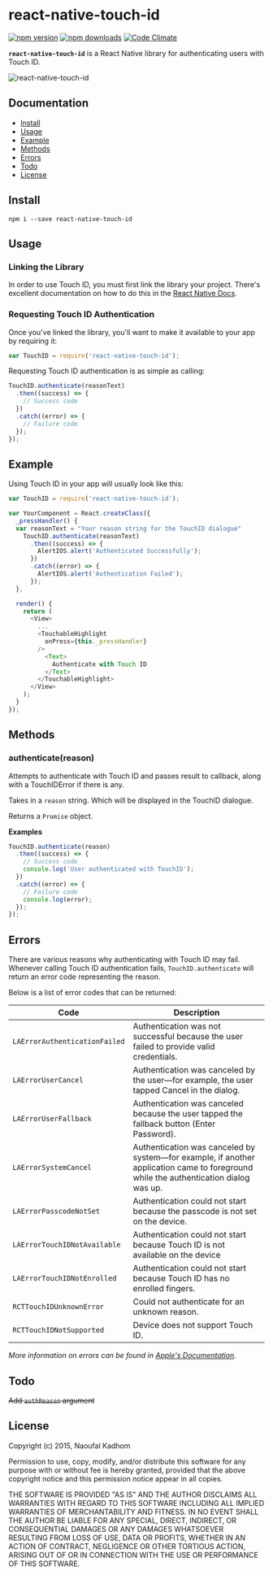 # react-native-touch-id

[![npm version](https://img.shields.io/npm/v/react-native-touch-id.svg?style=flat-square)](https://www.npmjs.com/package/react-native-touch-id)
[![npm downloads](https://img.shields.io/npm/dm/react-native-touch-id.svg?style=flat-square)](https://www.npmjs.com/package/react-native-touch-id)
[![Code Climate](https://img.shields.io/codeclimate/github/naoufal/react-native-touch-id.svg?style=flat-square)](https://codeclimate.com/github/naoufal/react-native-touch-id)

__`react-native-touch-id`__ is a React Native library for authenticating users with Touch ID.

![react-native-touch-id](https://cloud.githubusercontent.com/assets/1627824/7975919/2c69a776-0a42-11e5-9773-3ea1c7dd79f3.gif)

## Documentation
- [Install](https://github.com/naoufal/react-native-touch-id#install)
- [Usage](https://github.com/naoufal/react-native-touch-id#usage)
- [Example](https://github.com/naoufal/react-native-touch-id#example)
- [Methods](https://github.com/naoufal/react-native-touch-id#methods)
- [Errors](https://github.com/naoufal/react-native-touch-id#errors)
- [Todo](https://github.com/naoufal/react-native-touch-id#todo)
- [License](https://github.com/naoufal/react-native-touch-id#license)

## Install
```shell
npm i --save react-native-touch-id
```

## Usage
### Linking the Library
In order to use Touch ID, you must first link the library your project.  There's excellent documentation on how to do this in the [React Native Docs](https://facebook.github.io/react-native/docs/linking-libraries.html#content).

### Requesting Touch ID Authentication
Once you've linked the library, you'll want to make it available to your app by requiring it:

```js
var TouchID = require('react-native-touch-id');
```

Requesting Touch ID authentication is as simple as calling:
```js
TouchID.authenticate(reasonText)
  .then((success) => {
    // Success code
  })
  .catch((error) => {
    // Failure code
  });
});
```

## Example
Using Touch ID in your app will usually look like this:
```js
var TouchID = require('react-native-touch-id');

var YourComponent = React.createClass({
  _pressHandler() {
  var reasonText = "Your reason string for the TouchID dialogue"
    TouchID.authenticate(reasonText)
      .then((success) => {
        AlertIOS.alert('Authenticated Successfully');
      })
      .catch((error) => {
        AlertIOS.alert('Authentication Failed');
      });
  },

  render() {
    return (
      <View>
        ...
        <TouchableHighlight
          onPress={this._pressHandler}
        />
          <Text>
            Authenticate with Touch ID
          </Text>
        </TouchableHighlight>
      </View>
    );
  }
});
```

## Methods
### authenticate(reason)
Attempts to authenticate with Touch ID and passes result to callback, along with a TouchIDError if there is any.

Takes in a `reason` string. Which will be displayed in the TouchID dialogue.

Returns a `Promise` object.

__Examples__
```js
TouchID.authenticate(reason)
  .then((success) => {
    // Success code
    console.log('User authenticated with TouchID');
  })
  .catch((error) => {
    // Failure code
    console.log(error);
  });
});
```

## Errors
There are various reasons why authenticating with Touch ID may fail.  Whenever calling Touch ID authentication fails, `TouchID.authenticate` will return an error code representing the reason.

Below is a list of error codes that can be returned:

| Code | Description |
|---|---|
| `LAErrorAuthenticationFailed` | Authentication was not successful because the user failed to provide valid credentials. |
| `LAErrorUserCancel` | Authentication was canceled by the user—for example, the user tapped Cancel in the dialog. |
| `LAErrorUserFallback` | Authentication was canceled because the user tapped the fallback button (Enter Password). |
| `LAErrorSystemCancel` | Authentication was canceled by system—for example, if another application came to foreground while the authentication dialog was up. |
| `LAErrorPasscodeNotSet` | Authentication could not start because the passcode is not set on the device. |
| `LAErrorTouchIDNotAvailable` | Authentication could not start because Touch ID is not available on the device |
| `LAErrorTouchIDNotEnrolled` | Authentication could not start because Touch ID has no enrolled fingers. |
| `RCTTouchIDUnknownError` | Could not authenticate for an unknown reason. |
| `RCTTouchIDNotSupported` | Device does not support Touch ID. |

_More information on errors can be found in [Apple's Documentation](https://developer.apple.com/library/prerelease/ios/documentation/LocalAuthentication/Reference/LAContext_Class/index.html#//apple_ref/c/tdef/LAError)._

## Todo
 ~~Add `authReason` argument~~

## License
Copyright (c) 2015, Naoufal Kadhom

Permission to use, copy, modify, and/or distribute this software for any purpose with or without fee is hereby granted, provided that the above copyright notice and this permission notice appear in all copies.

THE SOFTWARE IS PROVIDED "AS IS" AND THE AUTHOR DISCLAIMS ALL WARRANTIES WITH REGARD TO THIS SOFTWARE INCLUDING ALL IMPLIED WARRANTIES OF MERCHANTABILITY AND FITNESS. IN NO EVENT SHALL THE AUTHOR BE LIABLE FOR ANY SPECIAL, DIRECT, INDIRECT, OR CONSEQUENTIAL DAMAGES OR ANY DAMAGES WHATSOEVER RESULTING FROM LOSS OF USE, DATA OR PROFITS, WHETHER IN AN ACTION OF CONTRACT, NEGLIGENCE OR OTHER TORTIOUS ACTION, ARISING OUT OF OR IN CONNECTION WITH THE USE OR PERFORMANCE OF THIS SOFTWARE.
